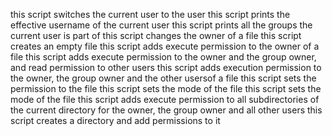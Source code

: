 this script switches the current user to the user
this script  prints the effective username of the current user
this script prints all the groups the current user is part of
this script changes the owner of a file
this script creates an empty file
this script adds execute permission to the owner of a file
this script adds execute permission to the owner and the group owner, and read permission to other users
this script adds execution permission to the owner, the group owner and the other usersof a file
this script sets the permission to the file
this script sets the mode of the file
this script sets the mode of the file
this script adds execute permission to all subdirectories of the current directory for the owner, the group owner and all other users
this script creates a directory and add permissions to it
